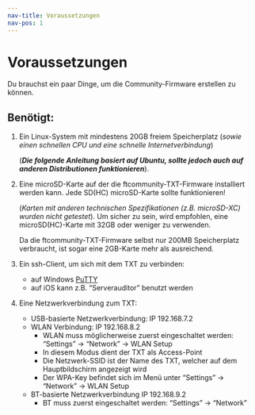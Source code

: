 ```yaml
---
nav-title: Voraussetzungen
nav-pos: 1
---
```


# Voraussetzungen

Du brauchst ein paar Dinge, um die Community-Firmware erstellen zu können.

## Benötigt:
1.  Ein Linux-System mit mindestens 20GB freiem Speicherplatz (*sowie einen schnellen CPU und eine schnelle Internetverbindung*)

    (***Die folgende Anleitung basiert auf Ubuntu, sollte jedoch auch auf anderen Distributionen funktionieren***).

2. Eine microSD-Karte auf der die ftcommunity-TXT-Firmware installiert werden kann. Jede SD(HC) microSD-Karte sollte funktionieren! 

	(*Karten mit anderen technischen Spezifikationen (z.B. microSD-XC) wurden nicht getestet*). 
	Um sicher zu sein, wird empfohlen, eine microSD(HC)-Karte mit 32GB oder weniger zu verwenden.

    Da die ftcommunity-TXT-Firmware selbst nur 200MB Speicherplatz verbraucht, ist sogar eine 2GB-Karte mehr als ausreichend.

3. Ein ssh-Client, um sich mit dem TXT zu verbinden:
	-  auf Windows [PuTTY](http://www.chiark.greenend.org.uk/~sgtatham/putty/download.htm)
	-  auf iOS kann z.B. “Serverauditor” benutzt werden
4. Eine Netzwerkverbindung zum TXT:
    * USB-basierte Netzwerkverbindung: IP 192.168.7.2
    * WLAN Verbindung: IP 192.168.8.2
        * WLAN muss möglicherweise zuerst eingeschaltet werden: “Settings” -> “Network” -> WLAN Setup
        * In diesem Modus dient der TXT als Access-Point
        * Die Netzwerk-SSID ist der Name des TXT, welcher auf dem Hauptbildschirm angezeigt wird
        * Der WPA-Key befindet sich im Menü unter “Settings” -> “Network” -> WLAN Setup
    * BT-basierte Netzwerkverbindung IP 192.168.9.2
        * BT muss zuerst eingeschaltet werden: “Settings” -> “Network”
